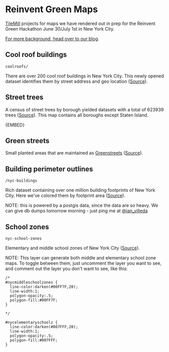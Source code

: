 Reinvent Green Maps
===================

[TileMill](http://mapbox.com/tilemill/) projects for maps we have rendered out in prep for the Reinvent Green Hackathon June 30/July 1st in New York City.

[For more background, head over to our blog](http://mapbox.com/blog/reinvent-green).

## Cool roof buildings

`coolroofs/`

There are over 200 cool roof buildings in New York City. This newly opened dataset identifies them by street address and geo location ([Source](https://nycopendata.socrata.com/Environmental-Sustainability/NYC-Cool-Roofs-Buildings/uuxn-wzxe)).

## Street trees

A census of street trees by borough yielded datasets with a total of 623939 trees ([Source](https://nycopendata.socrata.com/browse?q=street%20tree%20census&sortBy=relevance)). This map contains all boroughs except Staten Island.

{EMBED}

## Green streets

Small planted areas that are maintained as [Greenstreets](http://www.nycgovparks.org/trees) ([Source](https://nycopendata.socrata.com/Environmental-Sustainability/Greenstreets/p23h-ci72)).


## Building perimeter outlines

`/nyc-buildings`

Rich dataset containing over one million building footprints of New York City. Here we've colored them by footprint area ([Source](https://nycopendata.socrata.com/Facilities-and-Structures/Building-Perimeter-Outlines/r7fd-yd5e)).

NOTE: this is powered by a postgis data, since the data are so heavy. We can give db dumps tomorrow morning - just ping me at [@ian_villeda](https://twitter.com/ian_villeda)

## School zones

`nyc-school-zones`

Elementary and middle school zones of New York City ([Source](https://nycopendata.socrata.com/Education/School-Zones-2011-2012/dqkt-8x6u)).

NOTE: This layer can generate both middle and elementary school zone maps. To toggle between them, just uncomment the layer you want to see, and comment out the layer you don't want to see, like this: 

```carto
/*
#nycmiddleschoolzones {
  line-color:darken(#00FF7F,20);
  line-width:1;
  polygon-opacity:.5;
  polygon-fill:#00FF7F;
}

*/

#nycelementaryschoolz {
  line-color:darken(#007FFF,20);
  line-width:1;
  polygon-opacity:.5;
  polygon-fill:#007FFF;
}
``` 
